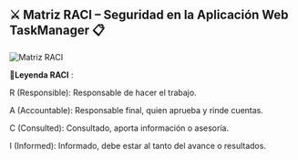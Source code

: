 ## ⚔️ Matriz RACI – Seguridad en la Aplicación Web TaskManager 📋

![Matriz RACI](https://github.com/user-attachments/assets/a589ba8a-68e0-4804-ac7e-e369361fe3cb)

🔋**Leyenda RACI** :

R (Responsible): Responsable de hacer el trabajo.

A (Accountable): Responsable final, quien aprueba y rinde cuentas.

C (Consulted): Consultado, aporta información o asesoría.

I (Informed): Informado, debe estar al tanto del avance o resultados.
